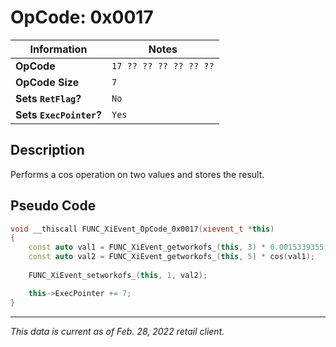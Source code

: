 # OpCode: 0x0017

| Information               | Notes |
|---                        |---    |
| **OpCode**                | `17 ?? ?? ?? ?? ?? ??` |
| **OpCode Size**           | `7`   |
| **Sets `RetFlag`?**       | `No`  |
| **Sets `ExecPointer`?**   | `Yes` |

## Description

Performs a cos operation on two values and stores the result.

## Pseudo Code

```cpp
void __thiscall FUNC_XiEvent_OpCode_0x0017(xievent_t *this)
{
    const auto val1 = FUNC_XiEvent_getworkofs_(this, 3) * 0.0015339355;
    const auto val2 = FUNC_XiEvent_getworkofs_(this, 5) * cos(val1);
    
    FUNC_XiEvent_setworkofs_(this, 1, val2);

    this->ExecPointer += 7;
}
```

---

_This data is current as of Feb. 28, 2022 retail client._